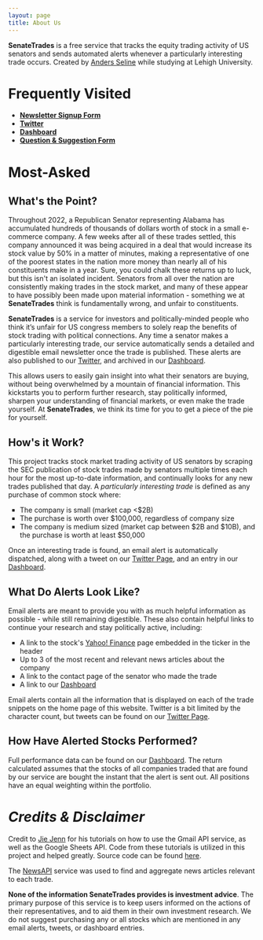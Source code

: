 ```yaml
---
layout: page
title: About Us
---
```

<p>
    <b>SenateTrades</b> is a free service that tracks the equity trading activity of US senators and sends automated alerts whenever a particularly interesting trade occurs. Created by <a href="https://www.linkedin.com/in/anders-seline/">Anders Seline</a> while studying at Lehigh University.
</p>

# Frequently Visited #

- <b>[Newsletter Signup Form](https://docs.google.com/forms/d/e/1FAIpQLScnSVtK0tDMzJJEuNwqXYTuMK2RWexg0pDT3X9ZJiQHW6beeQ/viewform?usp=sf_link)</b> 
- <b>[Twitter](https://twitter.com/Senate_Trades)</b> 
- <b>[Dashboard](https://docs.google.com/spreadsheets/d/14eg98rZU5Rza-MeUQMQJAaJD90Iz4OwTniB5Pd4vrzE/edit#gid=0)</b> 
- <b>[Question & Suggestion Form](https://docs.google.com/forms/d/e/1FAIpQLSdivz9xjREirrWGmRUgVr6tBCtvoEJNF3Y0gkihADa0cpyaBg/viewform?usp=sf_link)</b>

# Most-Asked #

## <b>What's the Point?</b> ##

<p>
    Throughout 2022, a Republican Senator representing Alabama has accumulated hundreds of thousands of dollars worth of stock in a small e-commerce company. A few weeks after all of these trades settled, this company announced it was being acquired in a deal that would increase its stock value by 50% in a matter of minutes, making a representative of one of the poorest states in the nation more money than nearly all of his constituents make in a year. Sure, you could chalk these returns up to luck, but this isn't an isolated incident. Senators from all over the nation are consistently making trades in the stock market, and many of these appear to have possibly been made upon material information - something we at <b>SenateTrades</b> think is fundamentally wrong, and unfair to constituents.
</p>
<p>
    <b>SenateTrades</b> is a service for investors and politically-minded people who think it’s unfair for US congress members to solely reap the benefits of stock trading with political connections. Any time a senator makes a particularly interesting trade, our service automatically sends a detailed and digestible email newsletter once the trade is published. These alerts are also published to our <a href="https://twitter.com/Senate_Trades">Twitter</a>, and archived in our <a href="https://docs.google.com/spreadsheets/d/14eg98rZU5Rza-MeUQMQJAaJD90Iz4OwTniB5Pd4vrzE/edit#gid=0">Dashboard</a>.
</p>
<p>
    This allows users to easily gain insight into what their senators are buying, without being overwhelmed by a mountain of financial information. This kickstarts you to perform further research, stay politically informed, sharpen your understanding of financial markets, or even make the trade yourself. At <b>SenateTrades</b>, we think its time for you to get a piece of the pie for yourself. 
</p>

## <b>How's it Work?</b> ##

<p>
    This project tracks stock market trading activity of US senators by scraping the SEC publication of stock trades made by senators multiple times each hour for the most up-to-date information, and continually looks for any new trades published that day. A <i>particularly interesting trade</i> is defined as any purchase of common stock where:
    <ul style="list-style-type:square">
        <li>The company is small (market cap <$2B)</li>
        <li>The purchase is worth over $100,000, regardless of company size</li>
        <li>The company is medium sized (market cap between $2B and $10B), and the purchase is worth at least $50,000</li>
    </ul>
    Once an interesting trade is found, an email alert is automatically dispatched, along with a tweet on our <a href="https://twitter.com/Senate_Trades">Twitter Page</a>, and an entry in our <a href="https://docs.google.com/spreadsheets/d/14eg98rZU5Rza-MeUQMQJAaJD90Iz4OwTniB5Pd4vrzE/edit#gid=0">Dashboard</a>.
</p>


## <b>What Do Alerts Look Like?</b> ##

<p>
    Email alerts are meant to provide you with as much helpful information as possible - while still remaining digestible. These also contain helpful links to continue your research and stay politically active, including:
    <ul style="list-style-type:square">
        <li>A link to the stock's <a href="https://finance.yahoo.com/">Yahoo! Finance</a> page embedded in the ticker in the header</li>
        <li>Up to 3 of the most recent and relevant news articles about the company</li>
        <li>A link to the contact page of the senator who made the trade</li>
        <li>A link to our <a href="https://docs.google.com/spreadsheets/d/14eg98rZU5Rza-MeUQMQJAaJD90Iz4OwTniB5Pd4vrzE/edit#gid=0">Dashboard</a></li>
    </ul>
</p>

Email alerts contain all the information that is displayed on each of the trade snippets on the home page of this website. Twitter is a bit limited by the character count, but tweets can be found on our <a href="https://twitter.com/Senate_Trades">Twitter Page</a>.

## <b>How Have Alerted Stocks Performed?</b> ##

Full performance data can be found on our <a href="https://docs.google.com/spreadsheets/d/14eg98rZU5Rza-MeUQMQJAaJD90Iz4OwTniB5Pd4vrzE/edit#gid=0">Dashboard</a>. The return calculated assumes that the stocks of all companies traded that are found by our service are bought the instant that the alert is sent out. All positions have an equal weighting within the portfolio.


# <i>Credits & Disclaimer</i> #

Credit to [Jie Jenn](https://www.youtube.com/channel/UCvVZ19DRSLIC2-RUOeWx8ug) for his tutorials on how to use the Gmail API service, as well as the Google Sheets API. Code from these tutorials is utilized in this project and helped greatly. Source code can be found [here](https://learndataanalysis.org/category/python-tutorial/google-sheets-api-python/).

The [NewsAPI](https://newsapi.org/) service was used to find and aggregate news articles relevant to each trade. 

<b>None of the information SenateTrades provides is investment advice</b>. The primary purpose of this service is to keep users informed on the actions of their representatives, and to aid them in their own investment research. We do not suggest purchasing any or all stocks which are mentioned in any email alerts, tweets, or dashboard entries.